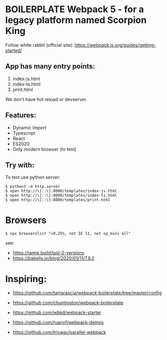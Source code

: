 # BOILERPLATE Webpack 5 - for a legacy platform named Scorpion King

Follow white rabbit (official site): https://webpack.js.org/guides/getting-started/

## App has many entry points:

1. index-js.html
2. index-ts.html
3. print.html

We don't have hot reload or devserver.

## Features:

- Dynamic Import
- Typescript
- React
- ES2020
- Only modern browser (to test)

## Try with:

To test use python server:

````console
$ python3 -m http.server
$ open http://\[::\]:8000/templates/index-js.html
$ open http://\[::\]:8000/templates/index-ts.html
$ open http://\[::\]:8000/templates/print.html
````

# Browsers

````console
$ npx browserslist ">0.25%, not IE 11, not op_mini all"
````

see:
- https://jamie.build/last-2-versions
- https://babeljs.io/blog/2020/01/11/7.8.0

# Inspiring:

- https://github.com/taniarascia/webpack-boilerplate/tree/master/config
- https://github.com/chuntington/webpack-boilerplate

- https://github.com/wbkd/webpack-starter

- https://github.com/ruanyf/webpack-demos
- https://github.com/trivago/parallel-webpack
